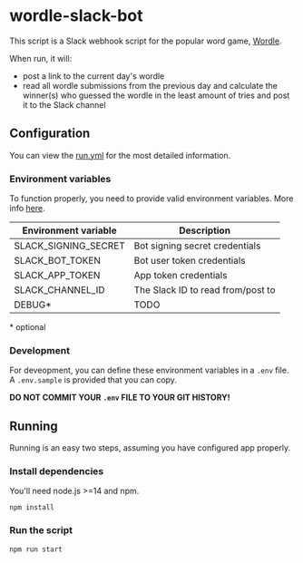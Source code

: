 # wordle-slack-bot

This script is a Slack webhook script for the popular word game,
[Wordle](https://www.powerlanguage.co.uk/wordle/).

When run, it will:

- post a link to the current day's wordle
- read all wordle submissions from the previous day and calculate the winner(s)
  who guessed the wordle in the least amount of tries and post it to the Slack
  channel

## Configuration

You can view the [run.yml](https://github.com/hkennyv/wordle-slack-bot/blob/master/.github/workflows/run.yml)
for the most detailed information.

### Environment variables

To function properly, you need to provide valid environment variables.
More info [here](https://slack.dev/bolt-js/tutorial/getting-started).

| Environment variable | Description                       |
| -------------------- | --------------------------------- |
| SLACK_SIGNING_SECRET | Bot signing secret credentials    |
| SLACK_BOT_TOKEN      | Bot user token credentials        |
| SLACK_APP_TOKEN      | App token credentials             |
| SLACK_CHANNEL_ID     | The Slack ID to read from/post to |
| DEBUG\*              | TODO                              |

\* optional

### Development

For deveopment, you can define these environment variables in a `.env` file.
A `.env.sample` is provided that you can copy.

**DO NOT COMMIT YOUR `.env` FILE TO YOUR GIT HISTORY!**

## Running

Running is an easy two steps, assuming you have configured app properly.

### Install dependencies

You'll need node.js >=14 and npm.

```
npm install
```

### Run the script

```
npm run start
```
